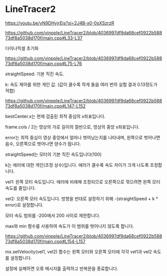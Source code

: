 # LineTracer2

https://youtu.be/yN9DHyjrEjs?si=2J4B-x0-0sXSzrzR

https://github.com/vinpple/LineTracer2/blob/4036997df9da68cef0922b58873df8a5038d170f/main.cpp#L33-L37

다이나믹셀 초기화

https://github.com/vinpple/LineTracer2/blob/4036997df9da68cef0922b58873df8a5038d170f/main.cpp#L75-L76

straightSpeed: 기본 직진 속도.

k: 속도 제어를 위한 게인 값. (값이 클수록 작게 돌음 여러 번의 실험 결과 0.13정도가 적합)

https://github.com/vinpple/LineTracer2/blob/4036997df9da68cef0922b58873df8a5038d170f/main.cpp#L147-L152

bestCenter.x는 현재 검출된 최적 중심의 x좌표입니다.

frame.cols / 2는 영상의 가로 길이의 절반으로, 영상의 중앙 x좌표입니다.

error는 최적 중심이 영상 중앙에서 얼마나 벗어났는지를 나타내며, 왼쪽으로 벗어나면 음수, 오른쪽으로 벗어나면 양수가 됩니다.

straightSpeed는 모터의 기본 직진 속도입니다(100)

k는 에러에 대한 게인(조정 상수)입니다. 에러가 클수록 속도 차이가 크게 나도록 조정합니다.

vel1: 왼쪽 모터 속도입니다. 에러에 비례해 조정되므로 오른쪽으로 꺾으려면 왼쪽 모터 속도를 줄입니다.

vel2: 오른쪽 모터 속도입니다. 방향을 반대로 설정하기 위해 -(straightSpeed + k * error)로 설정합니다.

모터 속도 범위를 -200에서 200 사이로 제한합니다.

max와 min 함수를 사용하여 속도가 이 범위를 벗어나지 않도록 합니다.

https://github.com/vinpple/LineTracer2/blob/4036997df9da68cef0922b58873df8a5038d170f/main.cpp#L154-L157

mx.setVelocity(vel1, vel2) 함수는 왼쪽 모터와 오른쪽 모터에 각각 vel1과 vel2 속도를 설정합니다.

설정에 실패하면 오류 메시지를 출력하고 반복문을 종료합니다.

